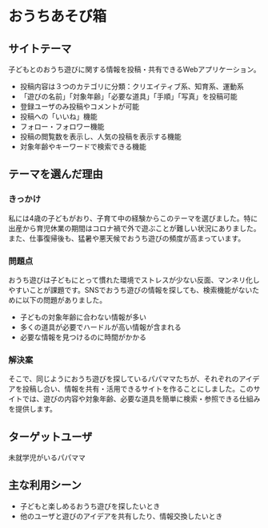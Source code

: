 # おうちあそび箱

## サイトテーマ
子どもとのおうち遊びに関する情報を投稿・共有できるWebアプリケーション。

- 投稿内容は３つのカテゴリに分類：クリエイティブ系、知育系、運動系
- 「遊びの名前」「対象年齢」「必要な道具」「手順」「写真」を投稿可能
- 登録ユーザのみ投稿やコメントが可能
- 投稿への「いいね」機能
- フォロー・フォロワー機能
- 投稿の閲覧数を表示し、人気の投稿を表示する機能
- 対象年齢やキーワードで検索できる機能

## テーマを選んだ理由

### きっかけ
私には4歳の子どもがおり、子育て中の経験からこのテーマを選びました。特に出産から育児休業の期間はコロナ禍で外で遊ぶことが難しい状況にありました。また、仕事復帰後も、猛暑や悪天候でおうち遊びの頻度が高まっています。

### 問題点
おうち遊びは子どもにとって慣れた環境でストレスが少ない反面、マンネリ化しやすいことが課題です。SNSでおうち遊びの情報を探しても、検索機能がないために以下の問題がありました。
- 子どもの対象年齢に合わない情報が多い
- 多くの道具が必要でハードルが高い情報が含まれる
- 必要な情報を見つけるのに時間がかかる

### 解決案
そこで、同じようにおうち遊びを探しているパパママたちが、それぞれのアイデアを投稿し合い、情報を共有・活用できるサイトを作ることにしました。このサイトでは、遊びの内容や対象年齢、必要な道具を簡単に検索・参照できる仕組みを提供します。

## ターゲットユーザ
未就学児がいるパパママ

## 主な利用シーン
- 子どもと楽しめるおうち遊びを探したいとき
- 他のユーザと遊びのアイデアを共有したり、情報交換したいとき
